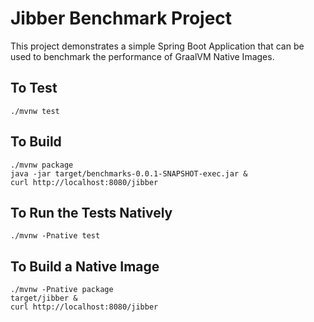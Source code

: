 # Jibber Benchmark Project

This project demonstrates a simple Spring Boot Application that can be used to benchmark the performance of GraalVM Native Images.

## To Test

```shell
./mvnw test
```

## To Build

```shell
./mvnw package
java -jar target/benchmarks-0.0.1-SNAPSHOT-exec.jar &
curl http://localhost:8080/jibber
```

## To Run the Tests Natively

```shell
./mvnw -Pnative test
```

## To Build a Native Image

```shell
./mvnw -Pnative package
target/jibber &
curl http://localhost:8080/jibber
```

